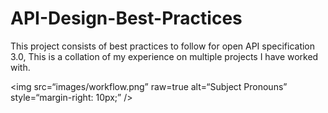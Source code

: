 # API-Design-Best-Practices
This project consists of best practices to follow for open API specification 3.0, This is a collation of my experience on multiple projects I have worked with.

<img
src=“images/workflow.png”
raw=true
alt=“Subject Pronouns”
style=“margin-right: 10px;”
/>
